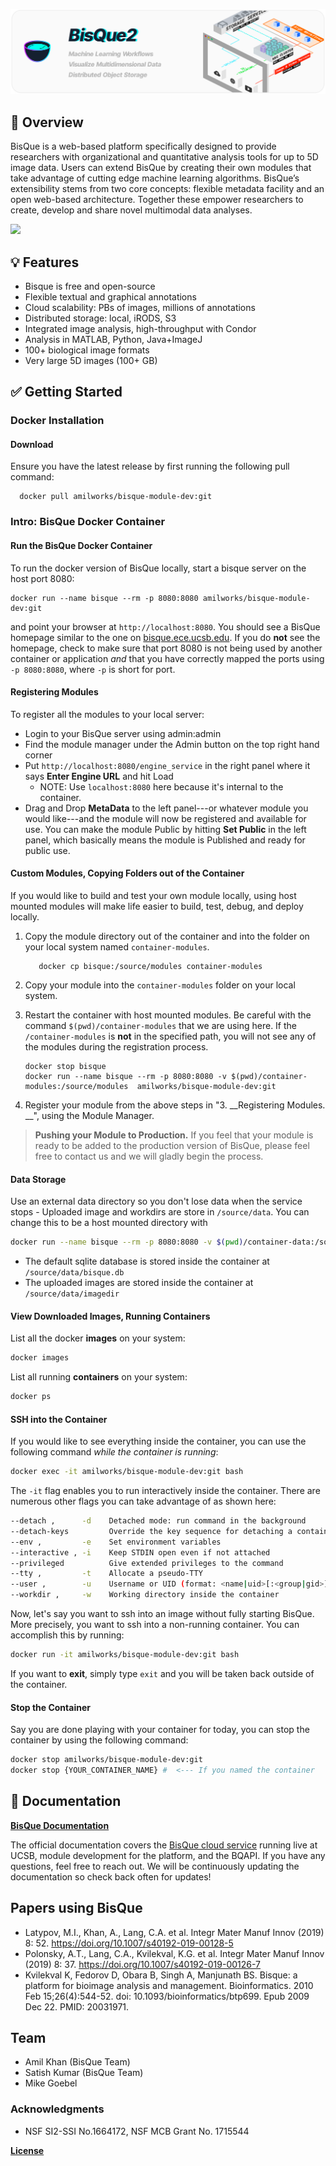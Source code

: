 ![](docs/images/bq-github-banner.svg)


## 🔭 Overview 

BisQue is a web-based platform specifically designed to provide researchers with organizational and quantitative analysis tools for up to 5D image data. Users can extend BisQue by creating their own modules that take advantage of cutting edge machine learning algorithms. BisQue’s extensibility stems from two core concepts: flexible metadata facility and an open web-based architecture. Together these empower researchers to create, develop and share novel multimodal data analyses.


![](docs/images/bisqueviewer.gif)

## 💡 Features
- Bisque is free and open-source
- Flexible textual and graphical annotations
- Cloud scalability: PBs of images, millions of annotations
- Distributed storage: local, iRODS, S3
- Integrated image analysis, high-throughput with Condor
- Analysis in MATLAB, Python, Java+ImageJ
- 100+ biological image formats 
- Very large 5D images (100+ GB)

## ✅ Getting Started

### Docker Installation  


#### Download 

Ensure you have the latest release by first running the following pull command:

```
  docker pull amilworks/bisque-module-dev:git
```

### __Intro: BisQue Docker Container__ 

#### Run the BisQue Docker Container 

 To run the docker version of BisQue locally, start a bisque server on the host port 8080:

```
docker run --name bisque --rm -p 8080:8080 amilworks/bisque-module-dev:git
```

and point your browser at `http://localhost:8080`. You should see a BisQue homepage similar to the one on [bisque.ece.ucsb.edu](https://bisque.ece.ucsb.edu/client_service/). If you do __not__ see the homepage, check to make sure that port 8080 is not being used by another container or application _and_ that you have correctly mapped the ports using `-p 8080:8080`, where `-p` is short for port.


#### Registering Modules 

To register all the modules to your local server:
   * Login to your BisQue server using admin:admin
   * Find the module manager under the Admin button on the top right hand corner
   * Put `http://localhost:8080/engine_service` in the right panel where it says __Enter Engine URL__ and hit Load
     *  NOTE: Use `localhost:8080` here because it's internal to the container.
   * Drag and Drop __MetaData__ to the left panel---or whatever module you would like---and the module will now be registered and available for use. You can make the module Public by hitting __Set Public__ in the left panel, which basically means the module is Published and ready for public use. 


#### Custom Modules, Copying Folders out of the Container 

If you would like to build and test your own module locally, using host mounted modules will make life easier to build, test, debug, and deploy locally. 

   1. Copy the module directory out of the container and into the folder on your local system named `container-modules`. 

      ```
         docker cp bisque:/source/modules container-modules
      ```
   2. Copy your module into the `container-modules` folder on your local system.
   3. Restart the container with host mounted modules. Be careful with the command `$(pwd)/container-modules` that we are using here. If the `/container-modules` is __not__ in the specified path, you will not see any of the modules during the registration process.

      ```
      docker stop bisque
      docker run --name bisque --rm -p 8080:8080 -v $(pwd)/container-modules:/source/modules  amilworks/bisque-module-dev:git
      ```
   4. Register your module from the above steps in "3. __Registering Modules. __", using the Module Manager.
   
> __Pushing your Module to Production.__ If you feel that your module is ready to be added to the production version of BisQue, please feel free to contact us and we will gladly begin the process.

#### Data Storage 

Use an external data directory so you don't lose data when the service stops
    - Uploaded image and workdirs are store in `/source/data`.  You can change this to be a host mounted directory with

```sh
docker run --name bisque --rm -p 8080:8080 -v $(pwd)/container-data:/source/data  amilworks/bisque-module-dev:git
```

  - The default sqlite database is stored inside the container at `/source/data/bisque.db`
  - The uploaded images are stored inside the container at `/source/data/imagedir`
  
  
#### View Downloaded Images, Running Containers  

List all the docker __images__ on your system:

```sh
docker images
```

List all running __containers__ on your system:

```sh
docker ps
```

#### SSH into the Container 

If you would like to see everything inside the container, you can use the following command _while the container is running_:

```sh
docker exec -it amilworks/bisque-module-dev:git bash
```
The `-it` flag enables you to run interactively inside the container. There are numerous other flags you can take advantage of as shown here:

```bash
--detach ,      -d    Detached mode: run command in the background
--detach-keys         Override the key sequence for detaching a container
--env ,         -e    Set environment variables
--interactive , -i    Keep STDIN open even if not attached
--privileged          Give extended privileges to the command
--tty ,         -t    Allocate a pseudo-TTY
--user ,        -u    Username or UID (format: <name|uid>[:<group|gid>])
--workdir ,     -w    Working directory inside the container
```

Now, let's say you want to ssh into an image without fully starting BisQue. More precisely, you want to ssh into a non-running container. You can accomplish this by running:

```sh
docker run -it amilworks/bisque-module-dev:git bash
```

If you want to __exit__, simply type `exit` and you will be taken back outside of the container. 

#### Stop the Container  

Say you are done playing with your container for today, you can stop the container by using the following command:

```sh
docker stop amilworks/bisque-module-dev:git 
docker stop {YOUR_CONTAINER_NAME} #  <--- If you named the container
```



## 💾 Documentation

[__BisQue Documentation__](https://ucsb-vrl.github.io/bisqueUCSB/)

The official documentation covers the [BisQue cloud service](https://bisque.ece.ucsb.edu) running live at UCSB, module development for the platform, and the BQAPI. If you have any questions, feel free to reach out. We will be continuously updating the documentation so check back often for updates!

## Papers using BisQue

* Latypov, M.I., Khan, A., Lang, C.A. et al. Integr Mater Manuf Innov (2019) 8: 52. https://doi.org/10.1007/s40192-019-00128-5
* Polonsky, A.T., Lang, C.A., Kvilekval, K.G. et al. Integr Mater Manuf Innov (2019) 8: 37. https://doi.org/10.1007/s40192-019-00126-7
* Kvilekval K, Fedorov D, Obara B, Singh A, Manjunath BS. Bisque: a platform for bioimage analysis and management. Bioinformatics. 2010 Feb 15;26(4):544-52. doi: 10.1093/bioinformatics/btp699. Epub 2009 Dec 22. PMID: 20031971.

## Team

* Amil Khan  (BisQue Team)
* Satish Kumar  (BisQue Team)
* Mike Goebel


### Acknowledgments

* NSF SI2-SSI No.1664172, NSF MCB Grant No. 1715544

[__License__](https://github.com/UCSB-VRL/bisqueUCSB/blob/master/source/LICENSE)
